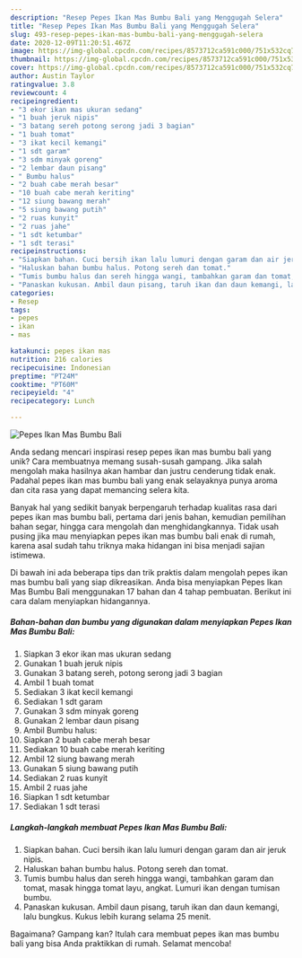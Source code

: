 ```yaml
---
description: "Resep Pepes Ikan Mas Bumbu Bali yang Menggugah Selera"
title: "Resep Pepes Ikan Mas Bumbu Bali yang Menggugah Selera"
slug: 493-resep-pepes-ikan-mas-bumbu-bali-yang-menggugah-selera
date: 2020-12-09T11:20:51.467Z
image: https://img-global.cpcdn.com/recipes/8573712ca591c000/751x532cq70/pepes-ikan-mas-bumbu-bali-foto-resep-utama.jpg
thumbnail: https://img-global.cpcdn.com/recipes/8573712ca591c000/751x532cq70/pepes-ikan-mas-bumbu-bali-foto-resep-utama.jpg
cover: https://img-global.cpcdn.com/recipes/8573712ca591c000/751x532cq70/pepes-ikan-mas-bumbu-bali-foto-resep-utama.jpg
author: Austin Taylor
ratingvalue: 3.8
reviewcount: 4
recipeingredient:
- "3 ekor ikan mas ukuran sedang"
- "1 buah jeruk nipis"
- "3 batang sereh potong serong jadi 3 bagian"
- "1 buah tomat"
- "3 ikat kecil kemangi"
- "1 sdt garam"
- "3 sdm minyak goreng"
- "2 lembar daun pisang"
- " Bumbu halus"
- "2 buah cabe merah besar"
- "10 buah cabe merah keriting"
- "12 siung bawang merah"
- "5 siung bawang putih"
- "2 ruas kunyit"
- "2 ruas jahe"
- "1 sdt ketumbar"
- "1 sdt terasi"
recipeinstructions:
- "Siapkan bahan. Cuci bersih ikan lalu lumuri dengan garam dan air jeruk nipis."
- "Haluskan bahan bumbu halus. Potong sereh dan tomat."
- "Tumis bumbu halus dan sereh hingga wangi, tambahkan garam dan tomat, masak hingga tomat layu, angkat. Lumuri ikan dengan tumisan bumbu."
- "Panaskan kukusan. Ambil daun pisang, taruh ikan dan daun kemangi, lalu bungkus. Kukus lebih kurang selama 25 menit."
categories:
- Resep
tags:
- pepes
- ikan
- mas

katakunci: pepes ikan mas 
nutrition: 216 calories
recipecuisine: Indonesian
preptime: "PT24M"
cooktime: "PT60M"
recipeyield: "4"
recipecategory: Lunch

---
```



![Pepes Ikan Mas Bumbu Bali](https://img-global.cpcdn.com/recipes/8573712ca591c000/751x532cq70/pepes-ikan-mas-bumbu-bali-foto-resep-utama.jpg)

Anda sedang mencari inspirasi resep pepes ikan mas bumbu bali yang unik? Cara membuatnya memang susah-susah gampang. Jika salah mengolah maka hasilnya akan hambar dan justru cenderung tidak enak. Padahal pepes ikan mas bumbu bali yang enak selayaknya punya aroma dan cita rasa yang dapat memancing selera kita.

Banyak hal yang sedikit banyak berpengaruh terhadap kualitas rasa dari pepes ikan mas bumbu bali, pertama dari jenis bahan, kemudian pemilihan bahan segar, hingga cara mengolah dan menghidangkannya. Tidak usah pusing jika mau menyiapkan pepes ikan mas bumbu bali enak di rumah, karena asal sudah tahu triknya maka hidangan ini bisa menjadi sajian istimewa.




Di bawah ini ada beberapa tips dan trik praktis dalam mengolah pepes ikan mas bumbu bali yang siap dikreasikan. Anda bisa menyiapkan Pepes Ikan Mas Bumbu Bali menggunakan 17 bahan dan 4 tahap pembuatan. Berikut ini cara dalam menyiapkan hidangannya.

<!--inarticleads1-->

##### Bahan-bahan dan bumbu yang digunakan dalam menyiapkan Pepes Ikan Mas Bumbu Bali:

1. Siapkan 3 ekor ikan mas ukuran sedang
1. Gunakan 1 buah jeruk nipis
1. Gunakan 3 batang sereh, potong serong jadi 3 bagian
1. Ambil 1 buah tomat
1. Sediakan 3 ikat kecil kemangi
1. Sediakan 1 sdt garam
1. Gunakan 3 sdm minyak goreng
1. Gunakan 2 lembar daun pisang
1. Ambil  Bumbu halus:
1. Siapkan 2 buah cabe merah besar
1. Sediakan 10 buah cabe merah keriting
1. Ambil 12 siung bawang merah
1. Gunakan 5 siung bawang putih
1. Sediakan 2 ruas kunyit
1. Ambil 2 ruas jahe
1. Siapkan 1 sdt ketumbar
1. Sediakan 1 sdt terasi




<!--inarticleads2-->

##### Langkah-langkah membuat Pepes Ikan Mas Bumbu Bali:

1. Siapkan bahan. Cuci bersih ikan lalu lumuri dengan garam dan air jeruk nipis.
1. Haluskan bahan bumbu halus. Potong sereh dan tomat.
1. Tumis bumbu halus dan sereh hingga wangi, tambahkan garam dan tomat, masak hingga tomat layu, angkat. Lumuri ikan dengan tumisan bumbu.
1. Panaskan kukusan. Ambil daun pisang, taruh ikan dan daun kemangi, lalu bungkus. Kukus lebih kurang selama 25 menit.




Bagaimana? Gampang kan? Itulah cara membuat pepes ikan mas bumbu bali yang bisa Anda praktikkan di rumah. Selamat mencoba!
